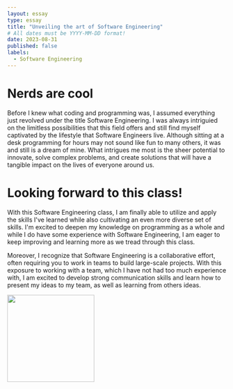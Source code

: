 ```yaml
---
layout: essay
type: essay
title: "Unveiling the art of Software Engineering"
# All dates must be YYYY-MM-DD format!
date: 2023-08-31
published: false
labels:
  - Software Engineering
---
```


# Nerds are cool
Before I knew what coding and programming was, I assumed everything just revolved under the title Software Engineering. I was always intriguied on the limitless possibilities that this field offers and still find myself captivated by the lifestyle that Software Engineers live. Although sitting at a desk programming for hours may not sound like fun to many others, it was and still is a dream of mine. What intrigues me most is the sheer potential to innovate, solve complex problems, and create solutions that will have a tangible impact on the lives of everyone around us.

# Looking forward to this class!
With this Software Engineering class, I am finally able to utilize and apply the skills I've learned while also cultivating an even more diverse set of skills. I'm excited to deepen my knowledge on programming as a whole and while I do have some experience with Software Engineering, I am eager to keep improving and learning more as we tread through this class.

Moreover, I recognize that Software Engineering is a collaborative effort, often requiring you to work in teams to build large-scale projects. With this exposure to working with a team, which I have not had too much experience with, I am excited to develop strong communication skills and learn how to present my ideas to my team, as well as learning from others ideas.

<img width="200px" 
     class="rounded float-start pe-4" 
     src="https://www.mtu.edu/cs/undergraduate/software/what/images/software-engineering-banner2400.jpg" >

